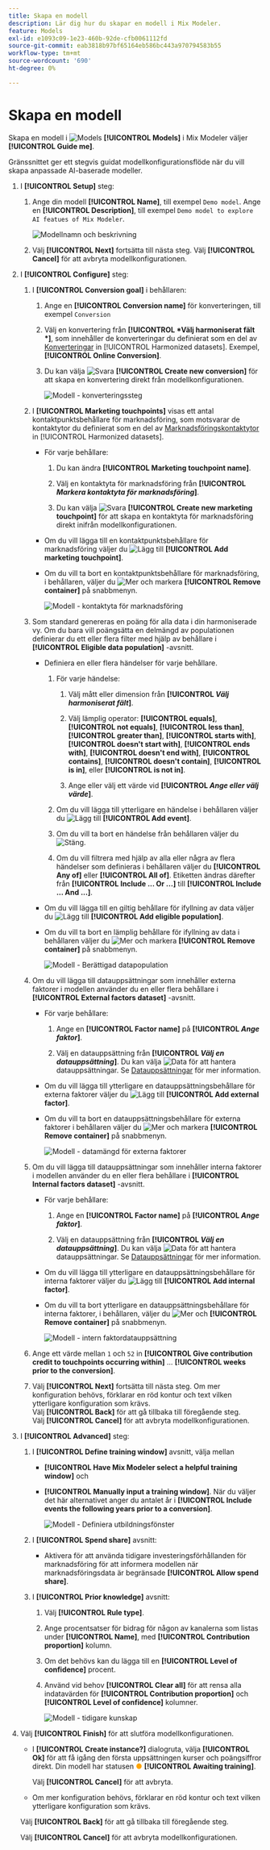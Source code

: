 ```yaml
---
title: Skapa en modell
description: Lär dig hur du skapar en modell i Mix Modeler.
feature: Models
exl-id: e1093c09-1e23-460b-92de-cfb0061112fd
source-git-commit: eab3818b97bf65164eb586bc443a970794583b55
workflow-type: tm+mt
source-wordcount: '690'
ht-degree: 0%

---
```


# Skapa en modell

Skapa en modell i ![Models](../assets/icons/FileData.svg) **[!UICONTROL Models]** i Mix Modeler väljer **[!UICONTROL Guide me]**.

Gränssnittet ger ett stegvis guidat modellkonfigurationsflöde när du vill skapa anpassade AI-baserade modeller.

1. I **[!UICONTROL Setup]** steg:

   1. Ange din modell **[!UICONTROL Name]**, till exempel `Demo model`. Ange en **[!UICONTROL Description]**, till exempel `Demo model to explore AI featues of Mix Modeler`.

      ![Modellnamn och beskrivning](../assets/model-name-description.png)

   1. Välj **[!UICONTROL Next]** fortsätta till nästa steg. Välj **[!UICONTROL Cancel]** för att avbryta modellkonfigurationen.

1. I **[!UICONTROL Configure]** steg:

   1. I **[!UICONTROL Conversion goal]** i behållaren:

      1. Ange en **[!UICONTROL Conversion name]** för konverteringen, till exempel `Conversion`

      1. Välj en konvertering från **[!UICONTROL *Välj harmoniserat fält *]**, som innehåller de konverteringar du definierat som en del av [Konverteringar](../harmonize-data/conversions.md) in [!UICONTROL Harmonized datasets]. Exempel,**[!UICONTROL Online Conversion]**.

      1. Du kan välja ![Svara](../assets/icons/Reply.svg) **[!UICONTROL Create new conversion]** för att skapa en konvertering direkt från modellkonfigurationen.

         ![Modell - konverteringssteg](../assets/model-conversion-step.png)

   1. I **[!UICONTROL Marketing touchpoints]** visas ett antal kontaktpunktsbehållare för marknadsföring, som motsvarar de kontaktytor du definierat som en del av [Marknadsföringskontaktytor](../harmonize-data/marketing-touchpoints.md) in [!UICONTROL Harmonized datasets].

      * För varje behållare:

         1. Du kan ändra **[!UICONTROL Marketing touchpoint name]**.

         1. Välj en kontaktyta för marknadsföring från **[!UICONTROL _Markera kontaktyta för marknadsföring_]**.

         1. Du kan välja ![Svara](../assets/icons/Reply.svg) **[!UICONTROL Create new marketing touchpoint]** för att skapa en kontaktyta för marknadsföring direkt inifrån modellkonfigurationen.

      * Om du vill lägga till en kontaktpunktsbehållare för marknadsföring väljer du ![Lägg till](../assets/icons/AddCircle.svg) **[!UICONTROL Add marketing touchpoint]**.

      * Om du vill ta bort en kontaktpunktsbehållare för marknadsföring, i behållaren, väljer du ![Mer](../assets/icons/More.svg) och markera **[!UICONTROL Remove container]** på snabbmenyn.

        ![Modell - kontaktyta för marknadsföring](../assets/model-marketing-touchpoint-step.png)

   1. Som standard genereras en poäng för alla data i din harmoniserade vy. Om du bara vill poängsätta en delmängd av populationen definierar du ett eller flera filter med hjälp av behållare i **[!UICONTROL Eligible data population]** -avsnitt.

      * Definiera en eller flera händelser för varje behållare.

         1. För varje händelse:

            1. Välj mått eller dimension från **[!UICONTROL _Välj harmoniserat fält_]**.

            1. Välj lämplig operator: **[!UICONTROL equals]**, **[!UICONTROL not equals]**, **[!UICONTROL less than]**, **[!UICONTROL greater than]**, **[!UICONTROL starts with]**, **[!UICONTROL doesn't start with]**, **[!UICONTROL ends with]**, **[!UICONTROL doesn't end with]**, **[!UICONTROL contains]**, **[!UICONTROL doesn't contain]**, **[!UICONTROL is in]**, eller **[!UICONTROL is not in]**.

            1. Ange eller välj ett värde vid **[!UICONTROL _Ange eller välj värde_]**.

         1. Om du vill lägga till ytterligare en händelse i behållaren väljer du ![Lägg till](../assets/icons/AddCircle.svg) **[!UICONTROL Add event]**.

         1. Om du vill ta bort en händelse från behållaren väljer du ![Stäng](../assets/icons/Close.svg).

         1. Om du vill filtrera med hjälp av alla eller några av flera händelser som definieras i behållaren väljer du **[!UICONTROL Any of]** eller **[!UICONTROL All of]**. Etiketten ändras därefter från **[!UICONTROL Include ... Or ...]** till **[!UICONTROL Include ... And ...]**.

      * Om du vill lägga till en giltig behållare för ifyllning av data väljer du ![Lägg till](../assets/icons/AddCircle.svg) **[!UICONTROL Add eligible population]**.

      * Om du vill ta bort en lämplig behållare för ifyllning av data i behållaren väljer du ![Mer](../assets/icons/More.svg) och markera **[!UICONTROL Remove container]** på snabbmenyn.

        ![Modell - Berättigad datapopulation](../assets/model-eligible-data-population-step.png)

   1. Om du vill lägga till datauppsättningar som innehåller externa faktorer i modellen använder du en eller flera behållare i **[!UICONTROL External factors dataset]** -avsnitt.

      * För varje behållare:

         1. Ange en **[!UICONTROL Factor name]** på **[!UICONTROL _Ange faktor_]**.

         1. Välj en datauppsättning från **[!UICONTROL _Välj en datauppsättning_]**. Du kan välja ![Data](../assets/icons/Data.svg) för att hantera datauppsättningar. Se [Datauppsättningar](../ingest-data/datasets.md) för mer information.

      * Om du vill lägga till ytterligare en datauppsättningsbehållare för externa faktorer väljer du ![Lägg till](../assets/icons/AddCircle.svg) **[!UICONTROL Add external factor]**.

      * Om du vill ta bort en datauppsättningsbehållare för externa faktorer i behållaren väljer du ![Mer](../assets/icons/More.svg) och markera **[!UICONTROL Remove container]** på snabbmenyn.

        ![Modell - datamängd för externa faktorer](../assets/model-external-factors-dataset-step.png)


   1. Om du vill lägga till datauppsättningar som innehåller interna faktorer i modellen använder du en eller flera behållare i **[!UICONTROL Internal factors dataset]** -avsnitt.

      * För varje behållare:

         1. Ange en **[!UICONTROL Factor name]** på **[!UICONTROL _Ange faktor_]**.

         1. Välj en datauppsättning från **[!UICONTROL _Välj en datauppsättning_]**. Du kan välja ![Data](../assets/icons/Data.svg) för att hantera datauppsättningar. Se [Datauppsättningar](../ingest-data/datasets.md) för mer information.

      * Om du vill lägga till ytterligare en datauppsättningsbehållare för interna faktorer väljer du ![Lägg till](../assets/icons/AddCircle.svg) **[!UICONTROL Add internal factor]**.

      * Om du vill ta bort ytterligare en datauppsättningsbehållare för interna faktorer, i behållaren, väljer du ![Mer](../assets/icons/More.svg) och **[!UICONTROL Remove container]** på snabbmenyn.

        ![Modell - intern faktordatauppsättning](../assets/model-internal-factors-dataset-step.png)

   1. Ange ett värde mellan `1` och `52` in **[!UICONTROL Give contribution credit to touchpoints occurring within]** ... **[!UICONTROL weeks prior to the conversion]**.

   1. Välj **[!UICONTROL Next]** fortsätta till nästa steg. Om mer konfiguration behövs, förklarar en röd kontur och text vilken ytterligare konfiguration som krävs. <br/>Välj **[!UICONTROL Back]** för att gå tillbaka till föregående steg. <br/>Välj **[!UICONTROL Cancel]** för att avbryta modellkonfigurationen.

1. I **[!UICONTROL Advanced]** steg:

   1. I **[!UICONTROL Define training window]** avsnitt, välja mellan

      * **[!UICONTROL Have Mix Modeler select a helpful training window]** och 

      * **[!UICONTROL Manually input a training window]**. När du väljer det här alternativet anger du antalet år i **[!UICONTROL Include events the following years prior to a conversion]**.

        ![Modell - Definiera utbildningsfönster](../assets/model-define-training-window.png)

   1. I **[!UICONTROL Spend share]** avsnitt:

      * Aktivera för att använda tidigare investeringsförhållanden för marknadsföring för att informera modellen när marknadsföringsdata är begränsade **[!UICONTROL Allow spend share]**.

   1. I **[!UICONTROL Prior knowledge]** avsnitt:

      1. Välj **[!UICONTROL Rule type]**.

      1. Ange procentsatser för bidrag för någon av kanalerna som listas under **[!UICONTROL Name]**, med **[!UICONTROL Contribution proportion]** kolumn.

      1. Om det behövs kan du lägga till en **[!UICONTROL Level of confidence]** procent.

      1. Använd vid behov **[!UICONTROL Clear all]** för att rensa alla indatavärden för **[!UICONTROL Contribution proportion]** och **[!UICONTROL Level of confidence]** kolumner.

         ![Modell - tidigare kunskap](../assets/model-prior-knowledge-step.png)

1. Välj **[!UICONTROL Finish]** för att slutföra modellkonfigurationen.

   * I **[!UICONTROL Create instance?]** dialogruta, välja **[!UICONTROL Ok]** för att få igång den första uppsättningen kurser och poängsiffror direkt. Din modell har statusen <span style="color:orange">●</span> **[!UICONTROL Awaiting training]**.

     Välj **[!UICONTROL Cancel]** för att avbryta.

   * Om mer konfiguration behövs, förklarar en röd kontur och text vilken ytterligare konfiguration som krävs.

   Välj **[!UICONTROL Back]** för att gå tillbaka till föregående steg.

   Välj **[!UICONTROL Cancel]** för att avbryta modellkonfigurationen.
